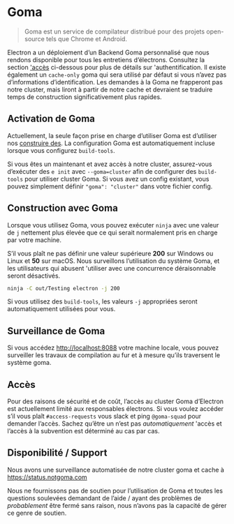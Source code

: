# Goma

> Goma est un service de compilateur distribué pour des projets open-source tels que Chrome et Android.

Electron a un déploiement d’un Backend Goma personnalisé que nous rendons disponible pour tous les entretiens d’électrons.  Consultez la section ['accès](#access) ci-dessous pour plus de détails sur 'authentification.  Il existe également un `cache-only` goma qui sera utilisé par défaut si vous n’avez pas d’informations d’identification.  Les demandes à la Goma ne frapperont pas notre cluster, mais liront à partir de notre cache et devraient se traduire temps de construction significativement plus rapides.

## Activation de Goma

Actuellement, la seule façon prise en charge d’utiliser Goma est d’utiliser nos [construire des](https://github.com/electron/build-tools). La configuration Goma est automatiquement incluse lorsque vous configurez `build-tools`.

Si vous êtes un maintenant et avez accès à notre cluster, assurez-vous d’exécuter des `e init` avec `--goma=cluster` afin de configurer des `build-tools` pour utiliser cluster Goma.  Si vous avez un config existant, vous pouvez simplement définir `"goma": "cluster"` dans votre fichier config.

## Construction avec Goma

Lorsque vous utilisez Goma, vous pouvez exécuter `ninja` avec une valeur de `j` nettement plus élevée que ce qui serait normalement pris en charge par votre machine.

S’il vous plaît ne pas définir une valeur supérieure **200** sur Windows ou Linux et **50** sur macOS. Nous surveillons l’utilisation du système Goma, et les utilisateurs qui abusent 'utiliser avec une concurrence déraisonnable seront désactivés.

```bash
ninja -C out/Testing electron -j 200
```

Si vous utilisez des `build-tools`, les valeurs `-j` appropriées seront automatiquement utilisées pour vous.

## Surveillance de Goma

Si vous accédez [http://localhost:8088](http://localhost:8088) votre machine locale, vous pouvez surveiller les travaux de compilation au fur et à mesure qu’ils traversent le système goma.

## Accès

Pour des raisons de sécurité et de coût, l’accès au cluster Goma d’Electron est actuellement limité aux responsables électrons.  Si vous voulez accéder s’il vous plaît `#access-requests` vous slack et ping `@goma-squad` pour demander l’accès.  Sachez qu’être un n’est pas *automatiquement* 'accès et l’accès à la subvention est déterminé au cas par cas.

## Disponibilité / Support

Nous avons une surveillance automatisée de notre cluster goma et cache à https://status.notgoma.com

Nous ne fournissons pas de soutien pour l’utilisation de Goma et toutes les questions soulevées demandant de l’aide / ayant des problèmes de _probablement_ être fermé sans raison, nous n’avons pas la capacité de gérer ce genre de soutien.
